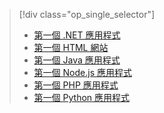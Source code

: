 > [!div class="op_single_selector"]
> * [第一個 .NET 應用程式](../articles/app-service-web/app-service-web-get-started-dotnet.md)
> * [第一個 HTML 網站](../articles/app-service-web/app-service-web-get-started-html.md)
> * [第一個 Java 應用程式](../articles/app-service-web/app-service-web-get-started-java.md)
> * [第一個 Node.js 應用程式](../articles/app-service-web/app-service-web-get-started-nodejs.md)
> * [第一個 PHP 應用程式](../articles/app-service-web/app-service-web-get-started-php.md)
> * [第一個 Python 應用程式](../articles/app-service-web/app-service-web-get-started-python.md)
